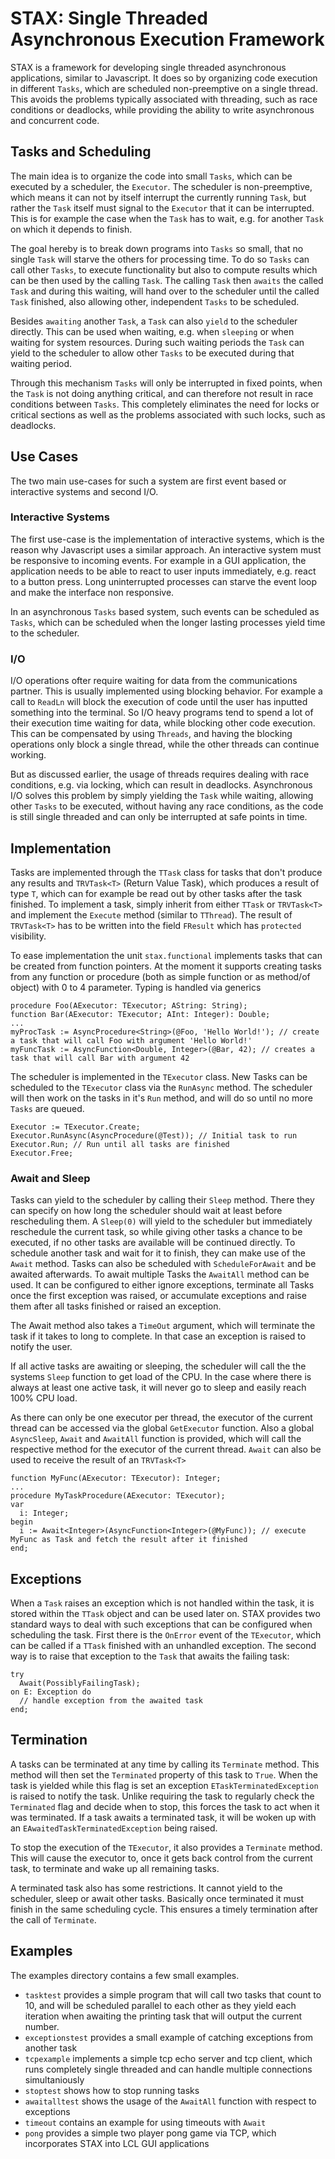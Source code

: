 # STAX: Single Threaded Asynchronous Execution Framework

STAX is a framework for developing single threaded asynchronous applications, similar to Javascript.
It does so by organizing code execution in different `Tasks`, which are scheduled non-preemptive on a single thread. This avoids the problems typically associated with threading, such as race conditions or deadlocks, while providing the ability to write asynchronous and concurrent code.

## Tasks and Scheduling
The main idea is to organize the code into small `Tasks`, which can be executed by a scheduler, the `Executor`.
The scheduler is non-preemptive, which means it can not by itself interrupt the currently running `Task`, but rather the `Task` itself must signal to the `Executor` that it can be interrupted.
This is for example the case when the `Task` has to wait, e.g. for another `Task` on which it depends to finish.

The goal hereby is to break down programs into `Tasks` so small, that no single `Task` will starve the others for processing time.
To do so `Tasks` can call other `Tasks`, to execute functionality but also to compute results which can be then used by the calling `Task`.
The calling `Task` then `awaits` the called `Task` and during this waiting, will hand over to the scheduler until the called `Task` finished, also allowing other, independent `Tasks` to be scheduled.

Besides `awaiting` another `Task`, a `Task` can also `yield` to the scheduler directly.
This can be used when waiting, e.g. when `sleeping` or when waiting for system resources.
During such waiting periods the `Task` can yield to the scheduler to allow other `Tasks` to be executed during that waiting period.

Through this mechanism `Tasks` will only be interrupted in fixed points, when the `Task` is not doing anything critical, and can therefore not result in race conditions between `Tasks`.
This completely eliminates the need for locks or critical sections as well as the problems associated with such locks, such as deadlocks.

## Use Cases
The two main use-cases for such a system are first event based or interactive systems and second I/O.
### Interactive Systems
The first use-case is the implementation of interactive systems, which is the reason why Javascript uses a similar approach.
An interactive system must be responsive to incoming events.
For example in a GUI application, the application needs to be able to react to user inputs immediately, e.g. react to a button press.
Long uninterrupted processes can starve the event loop and make the interface non responsive.

In an asynchronous `Tasks` based system, such events can be scheduled as `Tasks`, which can be scheduled when the longer lasting processes yield time to the scheduler.

### I/O
I/O operations ofter require waiting for data from the communications partner.
This is usually implemented using blocking behavior.
For example a call to `ReadLn` will block the execution of code until the user has inputted something into the terminal.
So I/O heavy programs tend to spend a lot of their execution time waiting for data, while blocking other code execution.
This can be compensated by using `Threads`, and having the blocking operations only block a single thread, while the other threads can continue working.

But as discussed earlier, the usage of threads requires dealing with race conditions, e.g. via locking, which can result in deadlocks.
Asynchronous I/O solves this problem by simply yielding the `Task` while waiting, allowing other `Tasks` to be executed, without having any race conditions, as the code is still single threaded and can only be interrupted at safe points in time.

## Implementation
Tasks are implemented through the `TTask` class for tasks that don't produce any results and `TRVTask<T>` (Return Value Task), which produces a result of type `T`, which can for example be read out by other tasks after the task finished.
To implement a task, simply inherit from either `TTask` or `TRVTask<T>` and implement the `Execute` method (similar to `TThread`).
The result of `TRVTask<T>` has to be written into the field `FResult` which has `protected` visibility.

To ease implementation the unit `stax.functional` implements tasks that can be created from function pointers.
At the moment it supports creating tasks from any function or procedure (both as simple function or as method/of object) with 0 to 4 parameter.
Typing is handled via generics
```
procedure Foo(AExecutor: TExecutor; AString: String);
function Bar(AExecutor: TExecutor; AInt: Integer): Double;
...
myProcTask := AsyncProcedure<String>(@Foo, 'Hello World!'); // create a task that will call Foo with argument 'Hello World!'
myFuncTask := AsyncFunction<Double, Integer>(@Bar, 42); // creates a task that will call Bar with argument 42
```

The scheduler is implemented in the `TExecutor` class.
New Tasks can be scheduled to the `TExecutor` class via the `RunAsync` method.
The scheduler will then work on the tasks in it's `Run` method, and will do so until no more `Tasks` are queued.
```
Executor := TExecutor.Create;
Executor.RunAsync(AsyncProcedure(@Test)); // Initial task to run
Executor.Run; // Run until all tasks are finished
Executor.Free;
```

### Await and Sleep
Tasks can yield to the scheduler by calling their `Sleep` method.
There they can specify on how long the scheduler should wait at least before rescheduling them.
A `Sleep(0)` will yield to the scheduler but immediately reschedule the current task, so while giving other tasks a chance to be executed, if no other tasks are available will be continued directly.
To schedule another task and wait for it to finish, they can make use of the `Await` method.
Tasks can also be scheduled with `ScheduleForAwait` and be awaited afterwards.
To await multiple Tasks the `AwaitAll` method can be used.
It can be configured to either ignore exceptions, terminate all Tasks once the first exception was raised, or accumulate exceptions and raise them after all tasks finished or raised an exception.

The Await method also takes a `TimeOut` argument, which will terminate the task if it takes to long to complete. In that case an exception is raised to notify the user.

If all active tasks are awaiting or sleeping, the scheduler will call the the systems `Sleep` function to get load of the CPU.
In the case where there is always at least one active task, it will never go to sleep and easily reach 100% CPU load.

As there can only be one executor per thread, the executor of the current thread can be accessed via the global `GetExecutor` function.
Also a global `AsyncSleep`, `Await` and `AwaitAll` function is provided, which will call the respective method for the executor of the current thread.
`Await` can also be used to receive the result of an `TRVTask<T>`
```
function MyFunc(AExecutor: TExecutor): Integer;
...
procedure MyTaskProcedure(AExecutor: TExecutor);
var
  i: Integer;
begin
  i := Await<Integer>(AsyncFunction<Integer>(@MyFunc)); // execute MyFunc as Task and fetch the result after it finished
end;
```

## Exceptions
When a `Task` raises an exception which is not handled within the task, it is stored within the `TTask` object and can be used later on.
STAX provides two standard ways to deal with such exceptions that can be configured when scheduling the task.
First there is the `OnError` event of the `TExecutor`, which can be called if a `TTask` finished with an unhandled exception.
The second way is to raise that exception to the `Task` that awaits the failing task:
```
try
  Await(PossiblyFailingTask);
on E: Exception do
  // handle exception from the awaited task
end;
``` 

## Termination
A tasks can be terminated at any time by calling its `Terminate` method.
This method will then set the `Terminated` property of this task to `True`.
When the task is yielded while this flag is set an exception `ETaskTerminatedException` is raised to notify the task.
Unlike requiring the task to regularly check the `Terminated` flag and decide when to stop, this forces the task to act when it was terminated.
If a task awaits a terminated task, it will be woken up with an `EAwaitedTaskTerminatedException` being raised.

To stop the execution of the `TExecutor`, it also provides a `Terminate` method.
This will cause the executor to, once it gets back control from the current task, to terminate and wake up all remaining tasks.

A terminated task also has some restrictions.
It cannot yield to the scheduler, sleep or await other tasks.
Basically once terminated it must finish in the same scheduling cycle.
This ensures a timely termination after the call of `Terminate`.

## Examples
The examples directory contains a few small examples.
* `tasktest` provides a simple program that will call two tasks that count to 10, and will be scheduled parallel to each other as they yield each iteration when awaiting the printing task that will output the current number.
* `exceptionstest` provides a small example of catching exceptions from another task
* `tcpexample` implements a simple tcp echo server and tcp client, which runs completely single threaded and can handle multiple connections simultaniously
* `stoptest` shows how to stop running tasks
* `awaitalltest` shows the usage of the `AwaitAll` function  with respect to exceptions
* `timeout` contains an example for using timeouts with `Await`
* `pong` provides a simple two player pong game via TCP, which incorporates STAX into LCL GUI applications